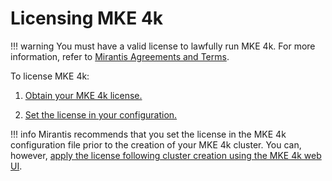 # Licensing MKE 4k

!!! warning
    You must have a valid license to lawfully run MKE 4k. For more
    information, refer to [Mirantis Agreements and Terms](https://legal.mirantis.com/).

To license MKE 4k:

1. [Obtain your MKE 4k license.](obtain-mke4k-license)

2. [Set the license in your configuration.](set-license-in-configuration)

!!! info
    Mirantis recommends that you set the license in the
    MKE 4k configuration file prior to the creation of your MKE 4k cluster. You can, however, [apply the
    license following cluster creation using the MKE 4k web
    UI](apply-mke4k-license-post-installation).